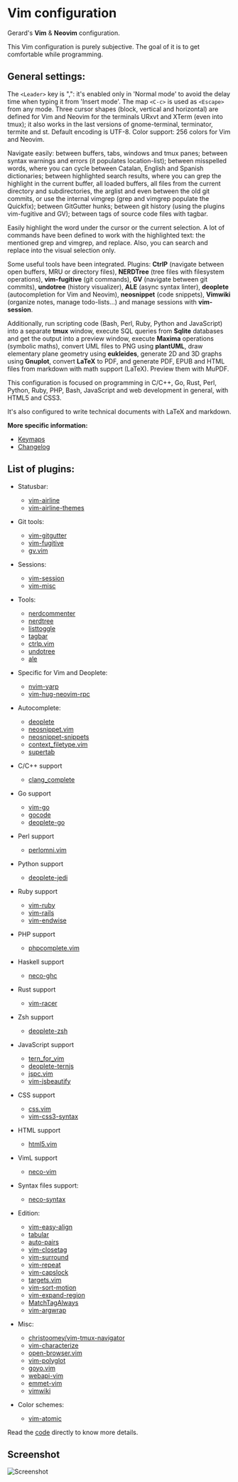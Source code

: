 # Vim configuration
Gerard's **Vim** & **Neovim** configuration.

This Vim configuration is purely subjective. The goal of it is to get comfortable while programming.

## General settings:

The `<Leader>` key is ",": it's enabled only in 'Normal mode' to avoid the delay time when typing it from 'Insert mode'. The map `<C-c>` is used as `<Escape>` from any mode. Three cursor shapes (block, vertical and horizontal) are defined for Vim and Neovim for the terminals URxvt and XTerm (even into tmux); it also works in the last versions of gnome-terminal, terminator, termite and st. Default encoding is UTF-8. Color support: 256 colors for Vim and Neovim.

Navigate easily: between buffers, tabs, windows and tmux panes; between syntax warnings and errors (it populates location-list); between misspelled words, where you can cycle between Catalan, English and Spanish dictionaries; between highlighted search results, where you can grep the highlight in the current buffer, all loaded buffers, all files from the current directory and subdirectories, the arglist and even between the old git commits, or use the internal vimgrep (grep and vimgrep populate the Quickfix); between GitGutter hunks; between git history (using the plugins vim-fugitive and GV); between tags of source code files with tagbar.

Easily highlight the word under the cursor or the current selection. A lot of commands have been defined to work with the highlighted text: the mentioned grep and vimgrep, and replace. Also, you can search and replace into the visual selection only.

Some useful tools have been integrated. Plugins: **CtrlP** (navigate between open buffers, MRU or directory files), **NERDTree** (tree files with filesystem operations), **vim-fugitive** (git commands), **GV** (navigate between git commits), **undotree** (history visualizer), **ALE** (async syntax linter), **deoplete** (autocompletion for Vim and Neovim), **neosnippet** (code snippets), **Vimwiki** (organize notes, manage todo-lists...) and manage sessions with **vim-session**.

Additionally, run scripting code (Bash, Perl, Ruby, Python and JavaScript) into a separate **tmux** window, execute SQL queries from **Sqlite** databases and get the output into a preview window, execute **Maxima** operations (symbolic maths), convert UML files to PNG using **plantUML**, draw elementary plane geometry using **eukleides**, generate 2D and 3D graphs using **Gnuplot**, convert **LaTeX** to PDF, and generate PDF, EPUB and HTML files from markdown with math support (LaTeX). Preview them with MuPDF.

This configuration is focused on programming in C/C++, Go, Rust, Perl, Python, Ruby, PHP, Bash, JavaScript and web development in general, with HTML5 and CSS3. 

It's also configured to write technical documents with LaTeX and markdown.

**More specific information:**
- [Keymaps](https://github.com/gerardbm/vimrc/blob/master/KEYMAPS.md)
- [Changelog](https://github.com/gerardbm/vimrc/blob/master/CHANGELOG.md)

## List of plugins:
- Statusbar:
  - [vim-airline](https://github.com/vim-airline/vim-airline)
  - [vim-airline-themes](https://github.com/vim-airline/vim-airline-themes)

- Git tools:
  - [vim-gitgutter](https://github.com/airblade/vim-gitgutter)
  - [vim-fugitive](https://github.com/tpope/vim-fugitive)
  - [gv.vim](https://github.com/junegunn/gv.vim)

- Sessions:
  - [vim-session](https://github.com/xolox/vim-session)
  - [vim-misc](https://github.com/xolox/vim-misc)

- Tools:
  - [nerdcommenter](https://github.com/scrooloose/nerdcommenter)
  - [nerdtree](https://github.com/scrooloose/nerdtree)
  - [listtoggle](https://github.com/valloric/listtoggle)
  - [tagbar](https://github.com/majutsushi/tagbar)
  - [ctrlp.vim](https://github.com/ctrlpvim/ctrlp.vim)
  - [undotree](https://github.com/mbbill/undotree)
  - [ale](https://github.com/w0rp/ale)

- Specific for Vim and Deoplete:
  - [nvim-yarp](https://github.com/roxma/nvim-yarp)
  - [vim-hug-neovim-rpc](https://github.com/roxma/vim-hug-neovim-rpc)

- Autocomplete:
  - [deoplete](https://github.com/Shougo/deoplete)
  - [neosnippet.vim](https://github.com/Shougo/neosnippet.vim)
  - [neosnippet-snippets](https://github.com/Shougo/neosnippet-snippets)
  - [context_filetype.vim](https://github.com/Shougo/context_filetype.vim)
  - [supertab](https://github.com/ervandew/supertab)

- C/C++ support
  - [clang_complete](https://github.com/Rip-Rip/clang_complete)

- Go support
  - [vim-go](https://github.com/fatih/vim-go)
  - [gocode](https://github.com/nsf/gocode)
  - [deoplete-go](https://github.com/zchee/deoplete-go)

- Perl support
  - [perlomni.vim](https://github.com/c9s/perlomni.vim)

- Python support
  - [deoplete-jedi](https://github.com/zchee/deoplete-jedi)

- Ruby support
  - [vim-ruby](https://github.com/vim-ruby/vim-ruby)
  - [vim-rails](https://github.com/tpope/vim-rails)
  - [vim-endwise](https://github.com/tpope/vim-endwise)

- PHP support
  - [phpcomplete.vim](https://github.com/shawncplus/phpcomplete.vim)

- Haskell support
  - [neco-ghc](https://github.com/eagletmt/neco-ghc)

- Rust support
  - [vim-racer](https://github.com/racer-rust/vim-racer)

- Zsh support
  - [deoplete-zsh](https://github.com/zchee/deoplete-zsh)

- JavaScript support
  - [tern_for_vim](https://github.com/ternjs/tern_for_vim)
  - [deoplete-ternjs](https://github.com/carlitux/deoplete-ternjs)
  - [jspc.vim](https://github.com/othree/jspc.vim)
  - [vim-jsbeautify](https://github.com/maksimr/vim-jsbeautify)

- CSS support
  - [css.vim](https://github.com/JulesWang/css.vim)
  - [vim-css3-syntax](https://github.com/hail2u/vim-css3-syntax)

- HTML support
  - [html5.vim](https://github.com/othree/html5.vim)

- VimL support
  - [neco-vim](https://github.com/Shougo/neco-vim)

- Syntax files support:
  - [neco-syntax](https://github.com/Shougo/neco-syntax)

- Edition:
  - [vim-easy-align](https://github.com/junegunn/vim-easy-align)
  - [tabular](https://github.com/godlygeek/tabular)
  - [auto-pairs](https://github.com/jiangmiao/auto-pairs)
  - [vim-closetag](https://github.com/alvan/vim-closetag)
  - [vim-surround](https://github.com/tpope/vim-surround)
  - [vim-repeat](https://github.com/tpope/vim-repeat)
  - [vim-capslock](https://github.com/tpope/vim-capslock)
  - [targets.vim](https://github.com/wellle/targets.vim)
  - [vim-sort-motion](https://github.com/christoomey/vim-sort-motion)
  - [vim-expand-region](https://github.com/terryma/vim-expand-region)
  - [MatchTagAlways](https://github.com/Valloric/MatchTagAlways)
  - [vim-argwrap](https://github.com/FooSoft/vim-argwrap)

- Misc:
  - [christoomey/vim-tmux-navigator](https://github.com/christoomey/vim-tmux-navigator)
  - [vim-characterize](https://github.com/tpope/vim-characterize)
  - [open-browser.vim](https://github.com/tyru/open-browser.vim)
  - [vim-polyglot](https://github.com/sheerun/vim-polyglot)
  - [goyo.vim](https://github.com/junegunn/goyo.vim)
  - [webapi-vim](https://github.com/mattn/webapi-vim)
  - [emmet-vim](https://github.com/mattn/emmet-vim)
  - [vimwiki](https://github.com/vimwiki/vimwiki)

- Color schemes:
  - [vim-atomic](https://github.com/gerardbm/vim-atomic)

Read the [code](https://github.com/gerardbm/vimrc/blob/master/vim/.vimrc) directly to know more details.

## Screenshot

![Screenshot](https://raw.githubusercontent.com/gerardbm/vimrc/master/img/vimrc.png)
